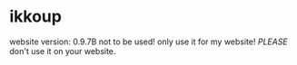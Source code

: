 ikkoup
=====

website version: 0.9.7B
not to be used! only use it for my website!
_PLEASE_ don't use it on your website.
